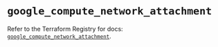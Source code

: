 # `google_compute_network_attachment`

Refer to the Terraform Registry for docs: [`google_compute_network_attachment`](https://registry.terraform.io/providers/hashicorp/google/6.21.0/docs/resources/compute_network_attachment).
